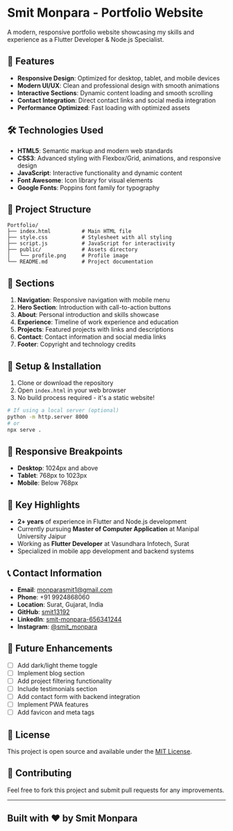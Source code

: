 # Smit Monpara - Portfolio Website

A modern, responsive portfolio website showcasing my skills and experience as a Flutter Developer & Node.js Specialist.

## 🚀 Features

- **Responsive Design**: Optimized for desktop, tablet, and mobile devices
- **Modern UI/UX**: Clean and professional design with smooth animations
- **Interactive Sections**: Dynamic content loading and smooth scrolling
- **Contact Integration**: Direct contact links and social media integration
- **Performance Optimized**: Fast loading with optimized assets

## 🛠️ Technologies Used

- **HTML5**: Semantic markup and modern web standards
- **CSS3**: Advanced styling with Flexbox/Grid, animations, and responsive design
- **JavaScript**: Interactive functionality and dynamic content
- **Font Awesome**: Icon library for visual elements
- **Google Fonts**: Poppins font family for typography

## 📁 Project Structure

```text
Portfolio/
├── index.html          # Main HTML file
├── style.css           # Stylesheet with all styling
├── script.js           # JavaScript for interactivity
├── public/             # Assets directory
│   └── profile.png     # Profile image
└── README.md           # Project documentation
```

## 🎨 Sections

1. **Navigation**: Responsive navigation with mobile menu
2. **Hero Section**: Introduction with call-to-action buttons
3. **About**: Personal introduction and skills showcase
4. **Experience**: Timeline of work experience and education
5. **Projects**: Featured projects with links and descriptions
6. **Contact**: Contact information and social media links
7. **Footer**: Copyright and technology credits

## 🔧 Setup & Installation

1. Clone or download the repository
2. Open `index.html` in your web browser
3. No build process required - it's a static website!

```bash
# If using a local server (optional)
python -m http.server 8000
# or
npx serve .
```

## 📱 Responsive Breakpoints

- **Desktop**: 1024px and above
- **Tablet**: 768px to 1023px
- **Mobile**: Below 768px

## 🎯 Key Highlights

- **2+ years** of experience in Flutter and Node.js development
- Currently pursuing **Master of Computer Application** at Manipal University Jaipur
- Working as **Flutter Developer** at Vasundhara Infotech, Surat
- Specialized in mobile app development and backend systems

## 📞 Contact Information

- **Email**: <monparasmit1@gmail.com>
- **Phone**: +91 9924868060
- **Location**: Surat, Gujarat, India
- **GitHub**: [smit13192](https://github.com/smit13192)
- **LinkedIn**: [smit-monpara-656341244](https://in.linkedin.com/in/smit-monpara-656341244)
- **Instagram**: [@smit_monpara](https://www.instagram.com/smit_monpara/)

## 🚀 Future Enhancements

- [ ] Add dark/light theme toggle
- [ ] Implement blog section
- [ ] Add project filtering functionality
- [ ] Include testimonials section
- [ ] Add contact form with backend integration
- [ ] Implement PWA features
- [ ] Add favicon and meta tags

## 📄 License

This project is open source and available under the [MIT License](LICENSE).

## 🤝 Contributing

Feel free to fork this project and submit pull requests for any improvements.

---

## Built with ❤️ by Smit Monpara
